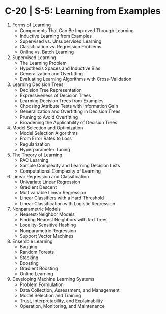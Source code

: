 # C-20 | S-5: Learning from Examples

1. Forms of Learning
    - Components That Can Be Improved Through Learning
    - Inductive Learning from Examples
    - Supervised vs. Unsupervised Learning
    - Classification vs. Regression Problems
    - Online vs. Batch Learning
2. Supervised Learning
    - The Learning Problem
    - Hypothesis Spaces and Inductive Bias
    - Generalization and Overfitting
    - Evaluating Learning Algorithms with Cross-Validation
3. Learning Decision Trees
    - Decision Tree Representation
    - Expressiveness of Decision Trees
    - Learning Decision Trees from Examples
    - Choosing Attribute Tests with Information Gain
    - Generalization and Overfitting in Decision Trees
    - Pruning to Avoid Overfitting
    - Broadening the Applicability of Decision Trees
4. Model Selection and Optimization
    - Model Selection Algorithms
    - From Error Rates to Loss
    - Regularization
    - Hyperparameter Tuning
5. The Theory of Learning
    - PAC Learning
    - Sample Complexity and Learning Decision Lists
    - Computational Complexity of Learning
6. Linear Regression and Classification
    - Univariate Linear Regression
    - Gradient Descent
    - Multivariable Linear Regression
    - Linear Classifiers with a Hard Threshold
    - Linear Classification with Logistic Regression
7. Nonparametric Models
    - Nearest-Neighbor Models
    - Finding Nearest Neighbors with k-d Trees
    - Locality-Sensitive Hashing
    - Nonparametric Regression
    - Support Vector Machines
8. Ensemble Learning
    - Bagging
    - Random Forests
    - Stacking
    - Boosting
    - Gradient Boosting
    - Online Learning
9. Developing Machine Learning Systems
    - Problem Formulation
    - Data Collection, Assessment, and Management
    - Model Selection and Training
    - Trust, Interpretability, and Explainability
    - Operation, Monitoring, and Maintenance
